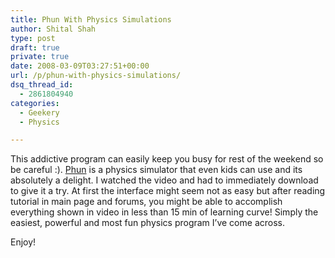 ```yaml
---
title: Phun With Physics Simulations
author: Shital Shah
type: post
draft: true
private: true
date: 2008-03-09T03:27:51+00:00
url: /p/phun-with-physics-simulations/
dsq_thread_id:
  - 2861804940
categories:
  - Geekery
  - Physics

---
```

This addictive program can easily keep you busy for rest of the weekend so be careful :). [Phun][1] is a physics simulator that even kids can use and its absolutely a delight. I watched the video and had to immediately download to give it a try. At first the interface might seem not as easy but after reading tutorial in main page and forums, you might be able to accomplish everything shown in video in less than 15 min of learning curve! Simply the easiest, powerful and most fun physics program I’ve come across.

Enjoy!

 [1]: http://www.phun.at/